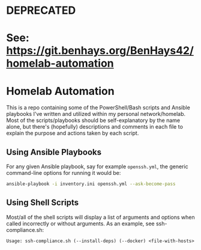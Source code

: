 # DEPRECATED
# See: https://git.benhays.org/BenHays42/homelab-automation

# Homelab Automation

This is a repo containing some of the PowerShell/Bash scripts and Ansible playbooks I've written and utilized within my personal network/homelab. Most of the scripts/playbooks should be self-explanatory by the name alone, but there's (hopefully) descriptions and comments in each file to explain the purpose and actions taken by each script.

## Using Ansible Playbooks
For any given Ansible playbook, say for example `openssh.yml`, the generic command-line options for running it would be:
```bash
ansible-playbook -i inventory.ini openssh.yml --ask-become-pass
```

## Using Shell Scripts
Most/all of the shell scripts will display a list of arguments and options when called incorrectly or without arguments. As an example, see ssh-compliance.sh:
```
Usage: ssh-compliance.sh (--install-deps) (--docker) <file-with-hosts>
```
